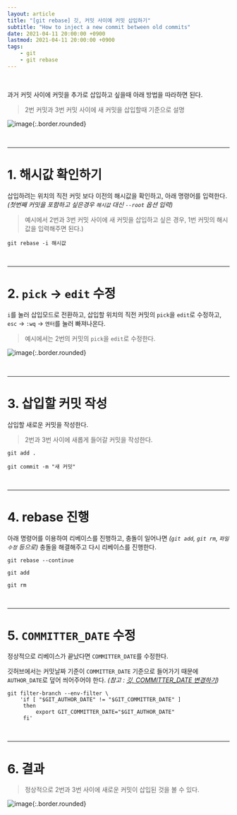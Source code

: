 ```yaml
---
layout: article
title: "[git rebase] 깃, 커밋 사이에 커밋 삽입하기"
subtitle: "How to inject a new commit between old commits"
date: 2021-04-11 20:00:00 +0900
lastmod: 2021-04-11 20:00:00 +0900
tags: 
    - git
    - git rebase
---
```


<br>

과거 커밋 사이에 커밋을 추가로 삽입하고 싶을때 아래 방법을 따라하면 된다.

> 2번 커밋과 3번 커밋 사이에 새 커밋을 삽입할때 기준으로 설명

![image](https://user-images.githubusercontent.com/59393359/114300528-b4757f00-9afb-11eb-9f59-7dbd70df76a9.png){:.border.rounded}

<br>

---

# 1. 해시값 확인하기

삽입하려는 위치의 직전 커밋 보다 이전의 해시값을 확인하고, 아래 명령어를 입력한다. *(첫번째 커밋을 포함하고 싶은경우 `해시값` 대신 `--root` 옵션 입력)*

> 예시에서 2번과 3번 커밋 사이에 새 커밋을 삽입하고 싶은 경우, 1번 커밋의 해시값을 입력해주면 된다.)

```
git rebase -i 해시값
```

<br>

---

# 2. `pick` -> `edit` 수정

`i`를 눌러 삽입모드로 전환하고, 삽입할 위치의 직전 커밋의 `pick`을 `edit`로 수정하고, `esc` -> `:wq` -> `엔터`를 눌러 빠져나온다.

> 예시에서는 2번의 커밋의 `pick`을 `edit`로 수정한다.

![image](https://user-images.githubusercontent.com/59393359/114300991-a4f73580-9afd-11eb-9c8e-5e1f05d0ccb4.png){:.border.rounded}

<br>

---

# 3. 삽입할 커밋 작성

삽입할 새로운 커밋을 작성한다.

> 2번과 3번 사이에 새롭게 들어갈 커밋을 작성한다.

```
git add .
```

```
git commit -m "새 커밋"
```

<br>

---

# 4. rebase 진행

아래 명령어를 이용하여 리베이스를 진행하고, 충돌이 일어나면 *(`git add`, `git rm`, `파일 수정` 등으로)* 충돌을 해결해주고 다시 리베이스를 진행한다.

```
git rebase --continue
```

```
git add
```

```
git rm
```

<br>

---

# 5. `COMMITTER_DATE` 수정

정상적으로 리베이스가 끝났다면 `COMMITTER_DATE`를 수정한다.

깃허브에서는 커밋날짜 기준이 `COMMITTER_DATE` 기준으로 들어가기 때문에 `AUTHOR_DATE`로 덮어 씌어주어야 한다. *(참고 : [깃, COMMITTER_DATE 변경하기](https://syki66.github.io/blog/2020/12/30/git-change-committer-date.html))*

```
git filter-branch --env-filter \
    'if [ "$GIT_AUTHOR_DATE" != "$GIT_COMMITTER_DATE" ]
     then
         export GIT_COMMITTER_DATE="$GIT_AUTHOR_DATE"
     fi'
```

<br>

---

# 6. 결과

> 정상적으로 2번과 3번 사이에 새로운 커밋이 삽입된 것을 볼 수 있다.

![image](https://user-images.githubusercontent.com/59393359/114301700-efc67c80-9b00-11eb-8eec-62d7bdb33fd4.png){:.border.rounded}

<br><br><br><br>